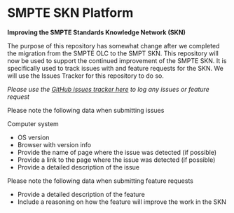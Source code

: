 # SMPTE SKN Platform

**Improving the SMPTE Standards Knowledge Network (SKN)**

The purpose of this repository has somewhat change after we completed the migration from the SMPTE OLC to the SMPT SKN. This repository will now be used to support the continued improvement of the SMPTE SKN. It is specifically used to track issues with and feature requests for the SKN. We will use the Issues Tracker for this repository to do so.

*Please use the [GitHub issues tracker here](https://github.com/SMPTE/smpte-skn-platform/issues) to log any issues or feature request*

Please note the following data when submitting issues

Computer system
- OS version
- Browser with version info
- Provide the name of page where the issue was detected (if possible)
- Provide a link to the page where the issue was detected (if possible)
- Provide a detailed description of the issue

Please note the following data when submitting feature requests
- Provide a detailed description of the feature
- Include a reasoning on how the feature will improve the work in the SKN
